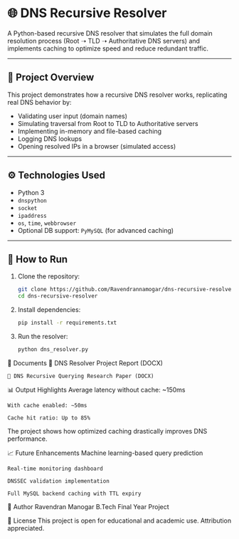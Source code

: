 # 🌐 DNS Recursive Resolver

A Python-based recursive DNS resolver that simulates the full domain resolution process (Root ➝ TLD ➝ Authoritative DNS servers) and implements caching to optimize speed and reduce redundant traffic.

---

## 📄 Project Overview

This project demonstrates how a recursive DNS resolver works, replicating real DNS behavior by:
- Validating user input (domain names)
- Simulating traversal from Root to TLD to Authoritative servers
- Implementing in-memory and file-based caching
- Logging DNS lookups
- Opening resolved IPs in a browser (simulated access)

---

## ⚙️ Technologies Used

- Python 3
- `dnspython`
- `socket`
- `ipaddress`
- `os`, `time`, `webbrowser`
- Optional DB support: `PyMySQL` (for advanced caching)

---

## 🚀 How to Run

1. Clone the repository:
   ```bash
   git clone https://github.com/Ravendrannamogar/dns-recursive-resolver.git
   cd dns-recursive-resolver
2. Install dependencies:
    ```bash
    pip install -r requirements.txt

3. Run the resolver:
    ```bash
    python dns_resolver.py

📘 Documents
    📄 DNS Resolver Project Report (DOCX)

    📄 DNS Recursive Querying Research Paper (DOCX)

📊 Output Highlights
    Average latency without cache: ~150ms

    With cache enabled: ~50ms

    Cache hit ratio: Up to 85%

The project shows how optimized caching drastically improves DNS performance.

📈 Future Enhancements
    Machine learning-based query prediction

    Real-time monitoring dashboard

    DNSSEC validation implementation

    Full MySQL backend caching with TTL expiry

🧠 Author
    Ravendran Manogar
    B.Tech Final Year Project

📌 License
    This project is open for educational and academic use. Attribution appreciated.

